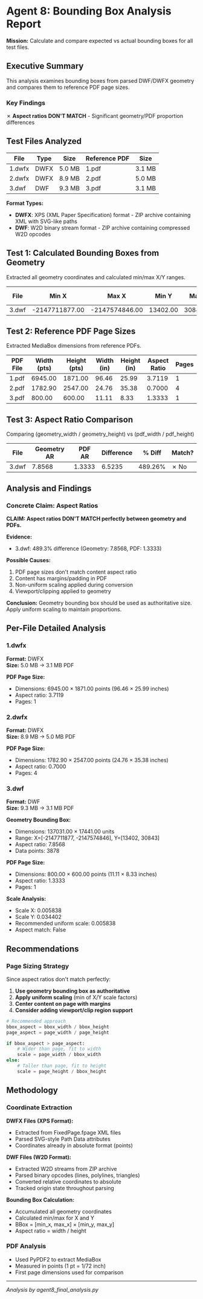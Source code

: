 # Agent 8: Bounding Box Analysis Report

**Mission:** Calculate and compare expected vs actual bounding boxes for all test files.

## Executive Summary

This analysis examines bounding boxes from parsed DWF/DWFX geometry and compares them to reference PDF page sizes.

### Key Findings

✗ **Aspect ratios DON'T MATCH** - Significant geometry/PDF proportion differences

## Test Files Analyzed

| File | Type | Size | Reference PDF | Size |
|------|------|------|---------------|------|
| 1.dwfx | DWFX | 5.0 MB | 1.pdf | 3.1 MB |
| 2.dwfx | DWFX | 8.9 MB | 2.pdf | 5.0 MB |
| 3.dwf | DWF | 9.3 MB | 3.pdf | 3.1 MB |

**Format Types:**
- **DWFX**: XPS (XML Paper Specification) format - ZIP archive containing XML with SVG-like paths
- **DWF**: W2D binary stream format - ZIP archive containing compressed W2D opcodes

## Test 1: Calculated Bounding Boxes from Geometry

Extracted all geometry coordinates and calculated min/max X/Y ranges.

| File | Min X | Max X | Min Y | Max Y | Width | Height | Aspect Ratio | Points |
|------|-------|-------|-------|-------|-------|--------|--------------|--------|
| 3.dwf | -2147711877.00 | -2147574846.00 | 13402.00 | 30843.00 | 137031.00 | 17441.00 | 7.8568 | 3878 |

## Test 2: Reference PDF Page Sizes

Extracted MediaBox dimensions from reference PDFs.

| PDF File | Width (pts) | Height (pts) | Width (in) | Height (in) | Aspect Ratio | Pages |
|----------|-------------|--------------|------------|-------------|--------------|-------|
| 1.pdf | 6945.00 | 1871.00 | 96.46 | 25.99 | 3.7119 | 1 |
| 2.pdf | 1782.90 | 2547.00 | 24.76 | 35.38 | 0.7000 | 4 |
| 3.pdf | 800.00 | 600.00 | 11.11 | 8.33 | 1.3333 | 1 |

## Test 3: Aspect Ratio Comparison

Comparing (geometry_width / geometry_height) vs (pdf_width / pdf_height)

| File | Geometry AR | PDF AR | Difference | % Diff | Match? |
|------|-------------|--------|------------|--------|--------|
| 3.dwf | 7.8568 | 1.3333 | 6.5235 | 489.26% | ✗ No |

## Analysis and Findings

### Concrete Claim: Aspect Ratios

**CLAIM: Aspect ratios DON'T MATCH perfectly between geometry and PDFs.**

**Evidence:**
- 3.dwf: 489.3% difference (Geometry: 7.8568, PDF: 1.3333)

**Possible Causes:**
1. PDF page sizes don't match content aspect ratio
2. Content has margins/padding in PDF
3. Non-uniform scaling applied during conversion
4. Viewport/clipping applied to geometry

**Conclusion:** Geometry bounding box should be used as authoritative size. Apply uniform scaling to maintain proportions.

## Per-File Detailed Analysis

### 1.dwfx

**Format:** DWFX  
**Size:** 5.0 MB → 3.1 MB PDF

**PDF Page Size:**
- Dimensions: 6945.00 × 1871.00 points (96.46 × 25.99 inches)
- Aspect ratio: 3.7119
- Pages: 1

### 2.dwfx

**Format:** DWFX  
**Size:** 8.9 MB → 5.0 MB PDF

**PDF Page Size:**
- Dimensions: 1782.90 × 2547.00 points (24.76 × 35.38 inches)
- Aspect ratio: 0.7000
- Pages: 4

### 3.dwf

**Format:** DWF  
**Size:** 9.3 MB → 3.1 MB PDF

**Geometry Bounding Box:**
- Dimensions: 137031.00 × 17441.00 units
- Range: X=[-2147711877, -2147574846], Y=[13402, 30843]
- Aspect ratio: 7.8568
- Data points: 3878

**PDF Page Size:**
- Dimensions: 800.00 × 600.00 points (11.11 × 8.33 inches)
- Aspect ratio: 1.3333
- Pages: 1

**Scale Analysis:**
- Scale X: 0.005838
- Scale Y: 0.034402
- Recommended uniform scale: 0.005838
- Aspect match: False

## Recommendations

### Page Sizing Strategy

Since aspect ratios don't match perfectly:

1. **Use geometry bounding box as authoritative**
2. **Apply uniform scaling** (min of X/Y scale factors)
3. **Center content on page with margins**
4. **Consider adding viewport/clip region support**

```python
# Recommended approach
bbox_aspect = bbox_width / bbox_height
page_aspect = page_width / page_height

if bbox_aspect > page_aspect:
    # Wider than page, fit to width
    scale = page_width / bbox_width
else:
    # Taller than page, fit to height
    scale = page_height / bbox_height
```

## Methodology

### Coordinate Extraction

**DWFX Files (XPS Format):**
- Extracted from FixedPage.fpage XML files
- Parsed SVG-style Path Data attributes
- Coordinates already in absolute format (points)

**DWF Files (W2D Format):**
- Extracted W2D streams from ZIP archive
- Parsed binary opcodes (lines, polylines, triangles)
- Converted relative coordinates to absolute
- Tracked origin state throughout parsing

**Bounding Box Calculation:**
- Accumulated all geometry coordinates
- Calculated min/max for X and Y
- BBox = [min_x, max_x] × [min_y, max_y]
- Aspect ratio = width / height

### PDF Analysis

- Used PyPDF2 to extract MediaBox
- Measured in points (1 pt = 1/72 inch)
- First page dimensions used for comparison

---

*Analysis by agent8_final_analysis.py*